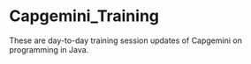 # Capgemini_Training
These are day-to-day training session updates of Capgemini on programming in Java.
